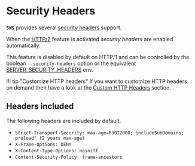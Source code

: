 # Security Headers

**`SWS`** provides several [security headers](https://web.dev/security-headers/) support.

When the [HTTP/2](../features/http2-tls.md) feature is activated *security headers* are enabled automatically.

This feature is disabled by default on HTTP/1 and can be controlled by the boolean `--security-headers` option or the equivalent [SERVER_SECURITY_HEADERS](./../configuration/environment-variables.md#server_security_headers) env.

!!! tip "Customize HTTP headers"
    If you want to customize HTTP headers on demand then have a look at the [Custom HTTP Headers](custom-http-headers.md) section.

## Headers included

The following headers are included by default.

- `Strict-Transport-Security: max-age=63072000; includeSubDomains; preload" (2 years max-age)`
- `X-Frame-Options: DENY`
- `X-Content-Type-Options: nosniff`
- `Content-Security-Policy: frame-ancestors`
